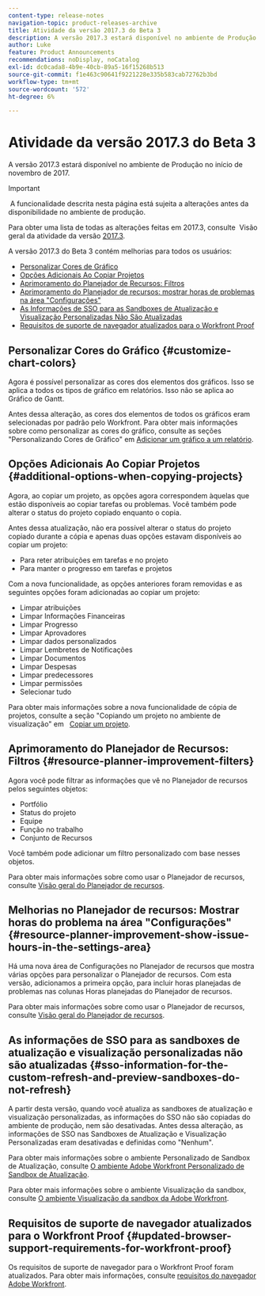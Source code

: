 ```yaml
---
content-type: release-notes
navigation-topic: product-releases-archive
title: Atividade da versão 2017.3 do Beta 3
description: A versão 2017.3 estará disponível no ambiente de Produção no início de novembro de 2017.
author: Luke
feature: Product Announcements
recommendations: noDisplay, noCatalog
exl-id: dc0cada8-4b9e-40cb-89a5-16f15268b513
source-git-commit: f1e463c90641f9221228e335b583cab72762b3bd
workflow-type: tm+mt
source-wordcount: '572'
ht-degree: 6%

---
```


# Atividade da versão 2017.3 do Beta 3

A versão 2017.3 estará disponível no ambiente de Produção no início de novembro de 2017.

>[!IMPORTANT]
>
> A funcionalidade descrita nesta página está sujeita a alterações antes da disponibilidade no ambiente de produção.

Para obter uma lista de todas as alterações feitas em 2017.3, consulte  Visão geral da atividade da versão [2017.3](../../../../product-announcements/product-releases/quarterly-release-archive/2017.3-release-activity/2017-3-release-activity-overview.md).

A versão 2017.3 do Beta 3 contém melhorias para todos os usuários:

* [Personalizar Cores de Gráfico](#customize-chart-colors)
* [Opções Adicionais Ao Copiar Projetos](#additional-options-when-copying-projects)
* [Aprimoramento do Planejador de Recursos: Filtros](#resource-planner-improvement-filters)
* [Aprimoramento do Planejador de recursos: mostrar horas de problemas na área &quot;Configurações&quot;](#resource-planner-improvement-show-issue-hours-in-the-settings-area)
* [As Informações de SSO para as Sandboxes de Atualização e Visualização Personalizadas Não São Atualizadas](#sso-information-for-the-custom-refresh-and-preview-sandboxes-do-not-refresh)
* [Requisitos de suporte de navegador atualizados para o Workfront Proof](#updated-browser-support-requirements-for-workfront-proof)

## Personalizar Cores do Gráfico {#customize-chart-colors}

Agora é possível personalizar as cores dos elementos dos gráficos. Isso se aplica a todos os tipos de gráfico em relatórios. Isso não se aplica ao Gráfico de Gantt.

Antes dessa alteração, as cores dos elementos de todos os gráficos eram selecionadas por padrão pelo Workfront. Para obter mais informações sobre como personalizar as cores do gráfico, consulte as seções &quot;Personalizando Cores de Gráfico&quot; em [Adicionar um gráfico a um relatório](../../../../reports-and-dashboards/reports/creating-and-managing-reports/add-chart-report.md).

## Opções Adicionais Ao Copiar Projetos {#additional-options-when-copying-projects}

Agora, ao copiar um projeto, as opções agora correspondem àquelas que estão disponíveis ao copiar tarefas ou problemas. Você também pode alterar o status do projeto copiado enquanto o copia.

Antes dessa atualização, não era possível alterar o status do projeto copiado durante a cópia e apenas duas opções estavam disponíveis ao copiar um projeto:

* Para reter atribuições em tarefas e no projeto
* Para manter o progresso em tarefas e projetos

Com a nova funcionalidade, as opções anteriores foram removidas e as seguintes opções foram adicionadas ao copiar um projeto:

* Limpar atribuições
* Limpar Informações Financeiras
* Limpar Progresso
* Limpar Aprovadores
* Limpar dados personalizados
* Limpar Lembretes de Notificações
* Limpar Documentos
* Limpar Despesas
* Limpar predecessores
* Limpar permissões
* Selecionar tudo

Para obter mais informações sobre a nova funcionalidade de cópia de projetos, consulte a seção &quot;Copiando um projeto no ambiente de visualização&quot; em   [Copiar um projeto](../../../../manage-work/projects/manage-projects/copy-project.md).

## Aprimoramento do Planejador de Recursos: Filtros {#resource-planner-improvement-filters}

Agora você pode filtrar as informações que vê no Planejador de recursos pelos seguintes objetos:

* Portfólio
* Status do projeto
* Equipe
* Função no trabalho
* Conjunto de Recursos

Você também pode adicionar um filtro personalizado com base nesses objetos.

Para obter mais informações sobre como usar o Planejador de recursos, consulte [Visão geral do Planejador de recursos](../../../../resource-mgmt/resource-planning/get-started-resource-planner.md). 

## Melhorias no Planejador de recursos: Mostrar horas do problema na área &quot;Configurações&quot; {#resource-planner-improvement-show-issue-hours-in-the-settings-area}

Há uma nova área de Configurações no Planejador de recursos que mostra várias opções para personalizar o Planejador de recursos. Com esta versão, adicionamos a primeira opção, para incluir horas planejadas de problemas nas colunas Horas planejadas do Planejador de recursos.

Para obter mais informações sobre como usar o Planejador de recursos, consulte [Visão geral do Planejador de recursos](../../../../resource-mgmt/resource-planning/get-started-resource-planner.md).

## As informações de SSO para as sandboxes de atualização e visualização personalizadas não são atualizadas {#sso-information-for-the-custom-refresh-and-preview-sandboxes-do-not-refresh}

A partir desta versão, quando você atualiza as sandboxes de atualização e visualização personalizadas, as informações do SSO não são copiadas do ambiente de produção, nem são desativadas. Antes dessa alteração, as informações de SSO nas Sandboxes de Atualização e Visualização Personalizadas eram desativadas e definidas como &quot;Nenhum&quot;.

Para obter mais informações sobre o ambiente Personalizado de Sandbox de Atualização, consulte [O ambiente Adobe Workfront Personalizado de Sandbox de Atualização](../../../../administration-and-setup/set-up-workfront/workfront-testing-environments/wf-custom-refresh-sandbox-environment.md).

Para obter mais informações sobre o ambiente Visualização da sandbox, consulte [O ambiente Visualização da sandbox da Adobe Workfront](../../../../administration-and-setup/set-up-workfront/workfront-testing-environments/wf-preview-sandbox-environment.md).

## Requisitos de suporte de navegador atualizados para o Workfront Proof {#updated-browser-support-requirements-for-workfront-proof}

Os requisitos de suporte de navegador para o Workfront Proof foram atualizados. Para obter mais informações, consulte [requisitos do navegador Adobe Workfront](../../../../workfront-basics/workfront-browser-requirements.md).
